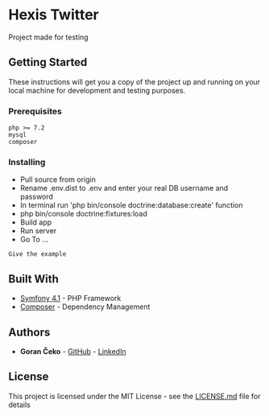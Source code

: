 # Hexis Twitter

Project made for testing

## Getting Started

These instructions will get you a copy of the project up and running on your local machine for development and testing purposes.

### Prerequisites

```
php >= 7.2
mysql
composer
```

### Installing

* Pull source from origin
* Rename .env.dist to .env and enter your real DB username and password
* In terminal run 'php bin/console doctrine:database:create' function
* php bin/console doctrine:fixtures:load
* Build app
* Run server
* Go To ...

```
Give the example
```

## Built With

* [Symfony 4.1](https://symfony.com/doc/4.1/setup.html) - PHP Framework
* [Composer](https://getcomposer.org/) - Dependency Management

## Authors

* **Goran Čeko** - [GitHub](https://github.com/garthlord) - [LinkedIn](https://www.linkedin.com/in/goranceko11/)

## License

This project is licensed under the MIT License - see the [LICENSE.md](LICENSE.md) file for details
